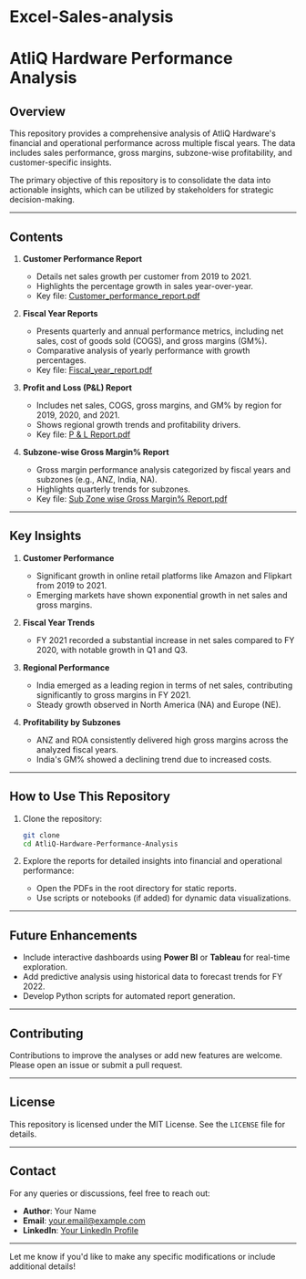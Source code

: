 # Excel-Sales-analysis


# AtliQ Hardware Performance Analysis

## Overview

This repository provides a comprehensive analysis of AtliQ Hardware's financial and operational performance across multiple fiscal years. The data includes sales performance, gross margins, subzone-wise profitability, and customer-specific insights.

The primary objective of this repository is to consolidate the data into actionable insights, which can be utilized by stakeholders for strategic decision-making.

---

## Contents

1. **Customer Performance Report**  
   - Details net sales growth per customer from 2019 to 2021.  
   - Highlights the percentage growth in sales year-over-year.  
   - Key file: [Customer_performance_report.pdf](./Customer_performance_report.pdf)

2. **Fiscal Year Reports**  
   - Presents quarterly and annual performance metrics, including net sales, cost of goods sold (COGS), and gross margins (GM%).  
   - Comparative analysis of yearly performance with growth percentages.  
   - Key file: [Fiscal_year_report.pdf](./Fiscal_year_report.pdf)

3. **Profit and Loss (P&L) Report**  
   - Includes net sales, COGS, gross margins, and GM% by region for 2019, 2020, and 2021.  
   - Shows regional growth trends and profitability drivers.  
   - Key file: [P & L Report.pdf](./P%20&%20L%20Report.pdf)

4. **Subzone-wise Gross Margin% Report**  
   - Gross margin performance analysis categorized by fiscal years and subzones (e.g., ANZ, India, NA).  
   - Highlights quarterly trends for subzones.  
   - Key file: [Sub Zone wise Gross Margin% Report.pdf](./Sub%20Zone%20wise%20Gross%20Margin%25%20Report.pdf)

---

## Key Insights

1. **Customer Performance**
   - Significant growth in online retail platforms like Amazon and Flipkart from 2019 to 2021.  
   - Emerging markets have shown exponential growth in net sales and gross margins.

2. **Fiscal Year Trends**
   - FY 2021 recorded a substantial increase in net sales compared to FY 2020, with notable growth in Q1 and Q3.

3. **Regional Performance**
   - India emerged as a leading region in terms of net sales, contributing significantly to gross margins in FY 2021.  
   - Steady growth observed in North America (NA) and Europe (NE).

4. **Profitability by Subzones**
   - ANZ and ROA consistently delivered high gross margins across the analyzed fiscal years.  
   - India's GM% showed a declining trend due to increased costs.

---

## How to Use This Repository

1. Clone the repository:
   ```bash
   git clone 
   cd AtliQ-Hardware-Performance-Analysis
   ```

2. Explore the reports for detailed insights into financial and operational performance:
   - Open the PDFs in the root directory for static reports.
   - Use scripts or notebooks (if added) for dynamic data visualizations.

---

## Future Enhancements

- Include interactive dashboards using **Power BI** or **Tableau** for real-time exploration.  
- Add predictive analysis using historical data to forecast trends for FY 2022.  
- Develop Python scripts for automated report generation.

---

## Contributing

Contributions to improve the analyses or add new features are welcome. Please open an issue or submit a pull request.

---

## License

This repository is licensed under the MIT License. See the `LICENSE` file for details.

---

## Contact

For any queries or discussions, feel free to reach out:

- **Author**: Your Name  
- **Email**: your.email@example.com  
- **LinkedIn**: [Your LinkedIn Profile](https://linkedin.com/in/yourprofile)  

---

Let me know if you'd like to make any specific modifications or include additional details!
